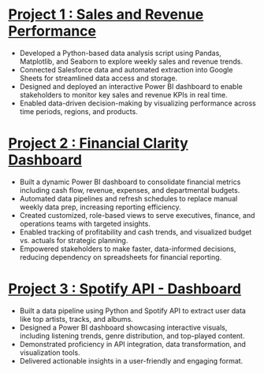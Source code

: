 # [Project 1 : Sales and Revenue Performance](https://github.com/JacobLender/Sales_Rev_Costs)
* Developed a Python-based data analysis script using Pandas, Matplotlib, and Seaborn to explore weekly sales and revenue trends.
* Connected Salesforce data and automated extraction into Google Sheets for streamlined data access and storage.
* Designed and deployed an interactive Power BI dashboard to enable stakeholders to monitor key sales and revenue KPIs in real time.
* Enabled data-driven decision-making by visualizing performance across time periods, regions, and products.

# [Project 2 : Financial Clarity Dashboard](https://github.com/JacobLender/Financial-Clarity)
* Built a dynamic Power BI dashboard to consolidate financial metrics including cash flow, revenue, expenses, and departmental budgets.
* Automated data pipelines and refresh schedules to replace manual weekly data prep, increasing reporting efficiency.
* Created customized, role-based views to serve executives, finance, and operations teams with targeted insights.
* Enabled tracking of profitability and cash trends, and visualized budget vs. actuals for strategic planning.
* Empowered stakeholders to make faster, data-informed decisions, reducing dependency on spreadsheets for financial reporting.

# [Project 3 : Spotify API - Dashboard](https://github.com/JacobLender/Spotify_API_Dash)
* Built a data pipeline using Python and Spotify API to extract user data like top artists, tracks, and albums.
* Designed a Power BI dashboard showcasing interactive visuals, including listening trends, genre distribution, and top-played content.
* Demonstrated proficiency in API integration, data transformation, and visualization tools.
* Delivered actionable insights in a user-friendly and engaging format.
